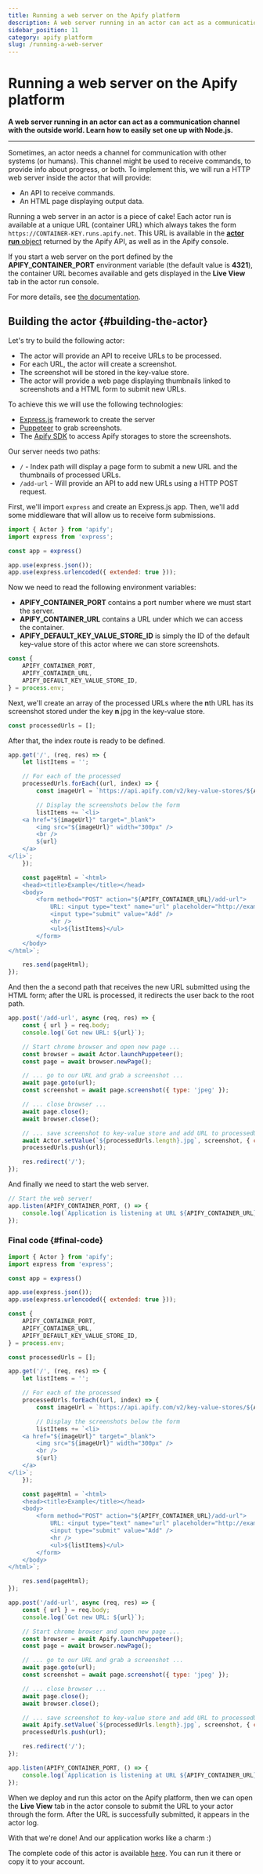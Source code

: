 ```yaml
---
title: Running a web server on the Apify platform
description: A web server running in an actor can act as a communication channel with the outside world. Learn how to easily set one up with Node.js.
sidebar_position: 11
category: apify platform
slug: /running-a-web-server
---
```


# Running a web server on the Apify platform

**A web server running in an actor can act as a communication channel with the outside world. Learn how to easily set one up with Node.js.**

---

Sometimes, an actor needs a channel for communication with other systems (or humans). This channel might be used to receive commands, to provide info about progress, or both. To implement this, we will run a HTTP web server inside the actor that will provide:

- An API to receive commands.
- An HTML page displaying output data.

Running a web server in an actor is a piece of cake! Each actor run is available at a unique URL (container URL) which always takes the form `https://CONTAINER-KEY.runs.apify.net`. This URL is available in the [**actor run** object](/api/v2#/reference/actor-runs/run-object-and-its-storages/get-run) returned by the Apify API, as well as in the Apify console.

If you start a web server on the port defined by the **APIFY_CONTAINER_PORT** environment variable (the default value is **4321**), the container URL becomes available and gets displayed in the **Live View** tab in the actor run console.

For more details, see [the documentation](https://docs.apify.com/actor/run#container-web-server).

## Building the actor {#building-the-actor}

Let's try to build the following actor:

- The actor will provide an API to receive URLs to be processed.
- For each URL, the actor will create a screenshot.
- The screenshot will be stored in the key-value store.
- The actor will provide a web page displaying thumbnails linked to screenshots and a HTML form to submit new URLs.

To achieve this we will use the following technologies:

- [Express.js](https://expressjs.com) framework to create the server
- [Puppeteer](https://pptr.dev) to grab screenshots.
- The [Apify SDK](https://docs.apify.com/sdk/js) to access Apify storages to store the screenshots.

Our server needs two paths:

- `/` - Index path will display a page form to submit a new URL and the thumbnails of processed URLs.
- `/add-url` - Will provide an API to add new URLs using a HTTP POST request.

First, we'll import `express` and create an Express.js app. Then, we'll add some middleware that will allow us to receive form submissions.

```js
import { Actor } from 'apify';
import express from 'express';

const app = express()

app.use(express.json());
app.use(express.urlencoded({ extended: true }));
```

Now we need to read the following environment variables:

- **APIFY_CONTAINER_PORT** contains a port number where we must start the server.
- **APIFY_CONTAINER_URL** contains a URL under which we can access the container.
- **APIFY_DEFAULT_KEY_VALUE_STORE_ID** is simply the ID of the default key-value store of this actor where we can store screenshots.

```js
const { 
    APIFY_CONTAINER_PORT, 
    APIFY_CONTAINER_URL, 
    APIFY_DEFAULT_KEY_VALUE_STORE_ID,
} = process.env;
```

Next, we'll create an array of the processed URLs where the **n**th URL has its screenshot stored under the key **n**.jpg in the key-value store.

```js
const processedUrls = [];
```

After that, the index route is ready to be defined.

```js
app.get('/', (req, res) => {
    let listItems = '';

    // For each of the processed
    processedUrls.forEach((url, index) => {
        const imageUrl = `https://api.apify.com/v2/key-value-stores/${APIFY_DEFAULT_KEY_VALUE_STORE_ID}/records/${index}.jpg`;

        // Display the screenshots below the form
        listItems += `<li>
    <a href="${imageUrl}" target="_blank">
        <img src="${imageUrl}" width="300px" />
        <br />
        ${url}
    </a>
</li>`;
    });

    const pageHtml = `<html>
    <head><title>Example</title></head>
    <body>
        <form method="POST" action="${APIFY_CONTAINER_URL}/add-url">
            URL: <input type="text" name="url" placeholder="http://example.com" />
            <input type="submit" value="Add" />
            <hr />
            <ul>${listItems}</ul>
        </form>
    </body>
</html>`;

    res.send(pageHtml);
});
```

And then the a second path that receives the new URL submitted using the HTML form; after the URL is processed, it redirects the user back to the root path.

```js
app.post('/add-url', async (req, res) => {
    const { url } = req.body;
    console.log(`Got new URL: ${url}`);

    // Start chrome browser and open new page ...
    const browser = await Actor.launchPuppeteer();
    const page = await browser.newPage();

    // ... go to our URL and grab a screenshot ...
    await page.goto(url);
    const screenshot = await page.screenshot({ type: 'jpeg' });

    // ... close browser ...
    await page.close();
    await browser.close(); 

    // ... save screenshot to key-value store and add URL to processedUrls.
    await Actor.setValue(`${processedUrls.length}.jpg`, screenshot, { contentType: 'image/jpeg' });
    processedUrls.push(url);

    res.redirect('/');
});
```

And finally we need to start the web server.

```js
// Start the web server!
app.listen(APIFY_CONTAINER_PORT, () => {
    console.log(`Application is listening at URL ${APIFY_CONTAINER_URL}.`);
});
```

### Final code {#final-code}

```js
import { Actor } from 'apify';
import express from 'express';

const app = express()

app.use(express.json());
app.use(express.urlencoded({ extended: true }));

const {
    APIFY_CONTAINER_PORT,
    APIFY_CONTAINER_URL,
    APIFY_DEFAULT_KEY_VALUE_STORE_ID,
} = process.env;

const processedUrls = [];

app.get('/', (req, res) => {
    let listItems = '';

    // For each of the processed
    processedUrls.forEach((url, index) => {
        const imageUrl = `https://api.apify.com/v2/key-value-stores/${APIFY_DEFAULT_KEY_VALUE_STORE_ID}/records/${index}.jpg`;

        // Display the screenshots below the form
        listItems += `<li>
    <a href="${imageUrl}" target="_blank">
        <img src="${imageUrl}" width="300px" />
        <br />
        ${url}
    </a>
</li>`;
    });

    const pageHtml = `<html>
    <head><title>Example</title></head>
    <body>
        <form method="POST" action="${APIFY_CONTAINER_URL}/add-url">
            URL: <input type="text" name="url" placeholder="http://example.com" />
            <input type="submit" value="Add" />
            <hr />
            <ul>${listItems}</ul>
        </form>
    </body>
</html>`;

    res.send(pageHtml);
});

app.post('/add-url', async (req, res) => {
    const { url } = req.body;
    console.log(`Got new URL: ${url}`);

    // Start chrome browser and open new page ...
    const browser = await Apify.launchPuppeteer();
    const page = await browser.newPage();

    // ... go to our URL and grab a screenshot ...
    await page.goto(url);
    const screenshot = await page.screenshot({ type: 'jpeg' });

    // ... close browser ...
    await page.close();
    await browser.close(); 

    // ... save screenshot to key-value store and add URL to processedUrls.
    await Apify.setValue(`${processedUrls.length}.jpg`, screenshot, { contentType: 'image/jpeg' });
    processedUrls.push(url);

    res.redirect('/');
});

app.listen(APIFY_CONTAINER_PORT, () => {
    console.log(`Application is listening at URL ${APIFY_CONTAINER_URL}.`);
});
```

When we deploy and run this actor on the Apify platform, then we can open the **Live View** tab in the actor console to submit the URL to your actor through the form. After the URL is successfully submitted, it appears in the actor log.

With that we're done! And our application works like a charm :)

The complete code of this actor is available [here](https://www.apify.com/apify/example-web-server). You can run it there or copy it to your account.
